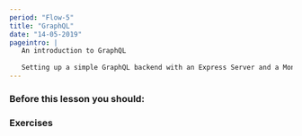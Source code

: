 ```yaml
---
period: "Flow-5"
title: "GraphQL"
date: "14-05-2019"
pageintro: | 
   An introduction to GraphQL
   
   Setting up a simple GraphQL backend with an Express Server and a Mongo Database
---
```


### Before this lesson you should:
<!--readings_begin-->

<!--readings_end-->

### Exercises
<!--exercises_begin-->

<!--exercises_end-->